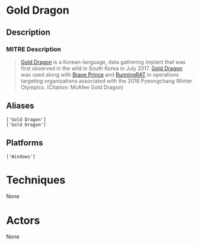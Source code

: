 
# Gold Dragon

## Description

### MITRE Description

> [Gold Dragon](https://attack.mitre.org/software/S0249) is a Korean-language, data gathering implant that was first observed in the wild in South Korea in July 2017. [Gold Dragon](https://attack.mitre.org/software/S0249) was used along with [Brave Prince](https://attack.mitre.org/software/S0252) and [RunningRAT](https://attack.mitre.org/software/S0253) in operations targeting organizations associated with the 2018 Pyeongchang Winter Olympics. (Citation: McAfee Gold Dragon)

## Aliases

```
['Gold Dragon']
['Gold Dragon']
```

## Platforms

```
['Windows']
```

# Techniques

None

# Actors

None
